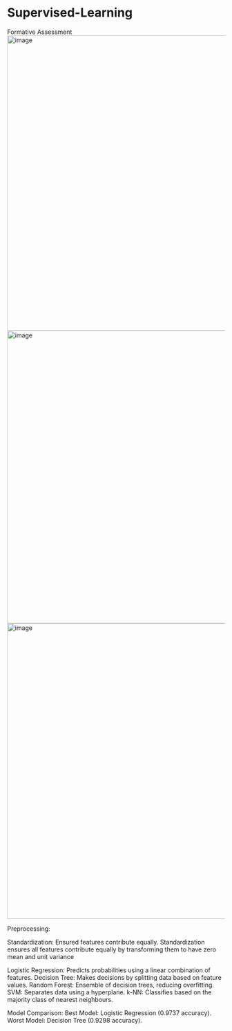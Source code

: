 # Supervised-Learning
Formative Assessment 
<img width="683" alt="image" src="https://github.com/user-attachments/assets/9c19af97-0d82-4ead-8fea-ec1e7ac2e698">
<img width="677" alt="image" src="https://github.com/user-attachments/assets/2858f3a2-8d85-4bdf-87b5-845a0adca8bf">
<img width="684" alt="image" src="https://github.com/user-attachments/assets/b0ebd67c-092d-4c5e-83cb-28015934b15d">


Preprocessing:

Standardization: Ensured features contribute equally. Standardization ensures all features contribute equally by transforming them to have zero mean and unit variance

Logistic Regression: Predicts probabilities using a linear combination of features.
Decision Tree: Makes decisions by splitting data based on feature values.
Random Forest: Ensemble of decision trees, reducing overfitting.
SVM: Separates data using a hyperplane.
k-NN: Classifies based on the majority class of nearest neighbours.

Model Comparison:
Best Model: Logistic Regression (0.9737 accuracy).
Worst Model: Decision Tree (0.9298 accuracy).
